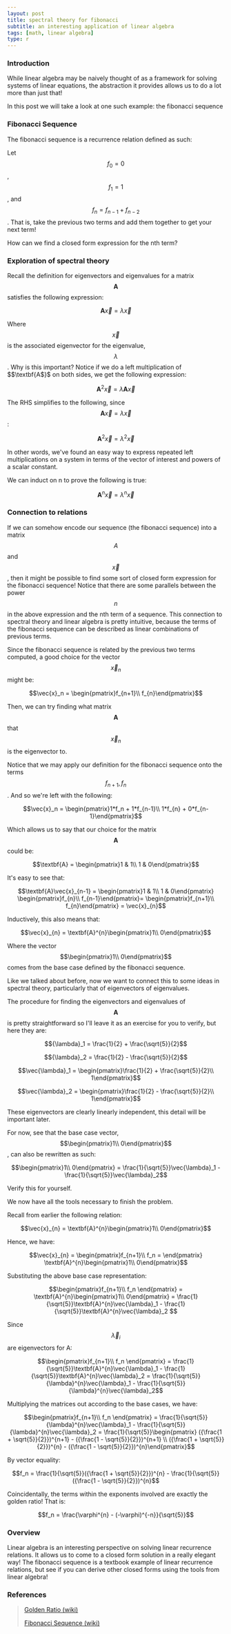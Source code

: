 ```yaml
---
layout: post
title: spectral theory for fibonacci
subtitle: an interesting application of linear algebra
tags: [math, linear algebra]
type: r
---
```


### Introduction

While linear algebra may be naively thought of as a framework for solving systems of linear equations, the abstraction it provides allows us to do a lot more than just that! 

In this post we will take a look at one such example: the fibonacci sequence

### Fibonacci Sequence

The fibonacci sequence is a recurrence relation defined as such:

Let $$f_0 = 0$$, $$f_1 = 1$$, and $$f_n = f_{n-1} + f_{n-2}$$. That is, take the previous two terms and add them together to get your next term! 

How can we find a closed form expression for the nth term?

### Exploration of spectral theory

Recall the definition for eigenvectors and eigenvalues for a matrix $$\textbf{A}$$ satisfies the following expression:

$$\textbf{A}\vec{x} = \lambda \vec{x}$$

Where $$\vec{x}$$ is the associated eigenvector for the eigenvalue, $$\lambda$$. Why is this important? Notice if we do a left multiplication of $$\textbf{A$}$ on both sides, we get the following expression: 

$$\textbf{A}^2\vec{x} = \lambda \textbf{A}\vec{x}$$

The RHS simplifies to the following, since $$\textbf{A}\vec{x} = \lambda \vec{x}$$:

$$\textbf{A}^2\vec{x} = \lambda^2\vec{x}$$

In other words, we've found an easy way to express repeated left multiplications on a system in terms of the vector of interest and powers of a scalar constant.

We can induct on n to prove the following is true: 

$$\textbf{A}^n\vec{x} = \lambda^n\vec{x}$$


### Connection to relations 

If we can somehow encode our sequence (the fibonacci sequence) into a matrix $$A$$ and $$\vec{x}$$, then it might be possible to find some sort of closed form expression for the fibonacci sequence! Notice that there are some parallels between the power $$n$$ in the above expression and the nth term of a sequence. This connection to spectral theory and linear algebra is pretty intuitive, because the terms of the fibonacci sequence can be described as linear combinations of previous terms. 

Since the fibonacci sequence is related by the previous two terms computed, a good choice for the vector $$\vec{x}_n$$ might be:

$$\vec{x}_n = \begin{pmatrix}f_{n+1}\\ f_{n}\end{pmatrix}$$

Then, we can try finding what matrix $$\textbf{A}$$ that $$\vec{x}_n$$ is the eigenvector to. 

Notice that we may apply our definition for the fibonacci sequence onto the terms $$f_{n+1}, f_n$$. And so we're left with the following: 

$$\vec{x}_n = \begin{pmatrix}1*f_n + 1*f_{n-1}\\ 1*f_{n} + 0*f_{n-1}\end{pmatrix}$$

Which allows us to say that our choice for the matrix $$\textbf{A}$$ could be:

$$\textbf{A} = \begin{pmatrix}1 & 1\\ 1 & 0\end{pmatrix}$$

It's easy to see that:

$$\textbf{A}\vec{x}_{n-1} = \begin{pmatrix}1 & 1\\ 1 & 0\end{pmatrix} \begin{pmatrix}f_{n}\\ f_{n-1}\end{pmatrix}= \begin{pmatrix}f_{n+1}\\ f_{n}\end{pmatrix} = \vec{x}_{n}$$


Inductively, this also means that:

$$\vec{x}_{n} = \textbf{A}^{n}\begin{pmatrix}1\\ 0\end{pmatrix}$$

Where the vector $$\begin{pmatrix}1\\ 0\end{pmatrix}$$ comes from the base case defined by the fibonacci sequence.

Like we talked about before, now we want to connect this to some ideas in spectral theory, particularly that of eigenvectors of eigenvalues.

The procedure for finding the eigenvectors and eigenvalues of $$\textbf{A}$$ is pretty straightforward so I'll leave it as an exercise for you to verify, but here they are:

$${\lambda}_1 = \frac{1}{2} + \frac{\sqrt{5}}{2}$$

$${\lambda}_2 = \frac{1}{2} - \frac{\sqrt{5}}{2}$$

$$\vec{\lambda}_1 = \begin{pmatrix}\frac{1}{2} + \frac{\sqrt{5}}{2}\\ 1\end{pmatrix}$$

$$\vec{\lambda}_2 = \begin{pmatrix}\frac{1}{2} - \frac{\sqrt{5}}{2}\\ 1\end{pmatrix}$$

These eigenvectors are clearly linearly independent, this detail will be important later.

For now, see that the base case vector, $$\begin{pmatrix}1\\ 0\end{pmatrix}$$, can also be rewritten as such:

$$\begin{pmatrix}1\\ 0\end{pmatrix} = \frac{1}{\sqrt{5}}\vec{\lambda}_1 - \frac{1}{\sqrt{5}}\vec{\lambda}_2$$

Verify this for yourself.

We now have all the tools necessary to finish the problem. 

Recall from earlier the following relation:

$$\vec{x}_{n} = \textbf{A}^{n}\begin{pmatrix}1\\ 0\end{pmatrix}$$

Hence, we have:

$$\vec{x}_{n} = \begin{pmatrix}f_{n+1}\\ f_n = \end{pmatrix}  \textbf{A}^{n}\begin{pmatrix}1\\ 0\end{pmatrix}$$

Substituting the above base case representation:

$$\begin{pmatrix}f_{n+1}\\ f_n \end{pmatrix} = \textbf{A}^{n}\begin{pmatrix}1\\ 0\end{pmatrix} = \frac{1}{\sqrt{5}}\textbf{A}^{n}\vec{\lambda}_1 - \frac{1}{\sqrt{5}}\textbf{A}^{n}\vec{\lambda}_2 $$


Since $$\vec{\lambda}_i$$ are eigenvectors for A:

$$\begin{pmatrix}f_{n+1}\\ f_n \end{pmatrix} = \frac{1}{\sqrt{5}}\textbf{A}^{n}\vec{\lambda}_1 - \frac{1}{\sqrt{5}}\textbf{A}^{n}\vec{\lambda}_2 = \frac{1}{\sqrt{5}}{\lambda}^{n}\vec{\lambda}_1 - \frac{1}{\sqrt{5}}{\lambda}^{n}\vec{\lambda}_2$$

Multiplying the matrices out according to the base cases, we have:

$$\begin{pmatrix}f_{n+1}\\ f_n \end{pmatrix} = \frac{1}{\sqrt{5}}{\lambda}^{n}\vec{\lambda}_1 - \frac{1}{\sqrt{5}}{\lambda}^{n}\vec{\lambda}_2 = \frac{1}{\sqrt{5}}\begin{pmatrix} 
({\frac{1 + \sqrt{5}}{2}})^{n+1} -  ({\frac{1 - \sqrt{5}}{2}})^{n+1} \\ ({\frac{1 + \sqrt{5}}{2}})^{n} -  ({\frac{1 - \sqrt{5}}{2}})^{n}\end{pmatrix}$$

By vector equality:

$$f_n = \frac{1}{\sqrt{5}}({\frac{1 + \sqrt{5}}{2}})^{n} -  \frac{1}{\sqrt{5}}({\frac{1 - \sqrt{5}}{2}})^{n}$$

Coincidentally, the terms within the exponents involved are exactly the golden ratio! That is:

$$f_n = \frac{\varphi^{n} -  (-\varphi)^{-n}}{\sqrt{5}}$$

### Overview

Linear algebra is an interesting perspective on solving linear recurrence relations. It allows us to come to a closed form solution in a really elegant way! The fibonacci sequence is a textbook example of linear recurrence relations, but see if you can derive other closed forms using the tools from linear algebra!

### References

>[Golden Ratio (wiki)](https://en.wikipedia.org/wiki/Golden_ratio)
>
>[Fibonacci Sequence (wiki)](https://en.wikipedia.org/wiki/Fibonacci_sequence#Relation_to_the_golden_ratio)
